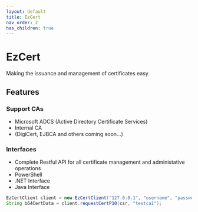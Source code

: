```yaml
---
layout: default
title: EzCert
nav_order: 2
has_children: true
---
```

# EzCert

Making the issuance and management of certificates easy







## Features



### Support CAs

- Microsoft ADCS (Active Directory Certificate Services)
- Internal CA
- (DigiCert, EJBCA and others coming soon...)



### Interfaces

- Complete Restful API for all certificate management and administative operations
- PowerShell
- .NET Interface
- Java Interface



```java
EzCertClient client = new EzCertClient("127.0.0.1", "username", "password");
String b64CertData = client.requestCertP10(csr, "testca1");

```
